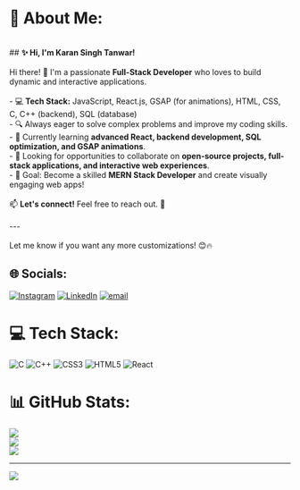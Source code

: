 # 💫 About Me:
<br>## **✨ Hi, I'm Karan Singh Tanwar!** <br> <br>Hi there! 👋 I'm a passionate **Full-Stack Developer** who loves to build dynamic and interactive applications.  <br><br>- 💻 **Tech Stack:** JavaScript, React.js, GSAP (for animations), HTML, CSS, C, C++ (backend), SQL (database)  <br>- 🔍 Always eager to solve complex problems and improve my coding skills.  <br>- 🌱 Currently learning **advanced React, backend development, SQL optimization, and GSAP animations**.  <br>- 📌 Looking for opportunities to collaborate on **open-source projects, full-stack applications, and interactive web experiences**.  <br>- 🎯 Goal: Become a skilled **MERN Stack Developer** and create visually engaging web apps!  <br><br>📫 **Let's connect!** Feel free to reach out. 🚀  <br><br>---<br><br>Let me know if you want any more customizations! 😊🔥


## 🌐 Socials:
[![Instagram](https://img.shields.io/badge/Instagram-%23E4405F.svg?logo=Instagram&logoColor=white)](https://instagram.com/ktanwar03) [![LinkedIn](https://img.shields.io/badge/LinkedIn-%230077B5.svg?logo=linkedin&logoColor=white)](https://linkedin.com/in/karan-singh-tanwar-857621236) [![email](https://img.shields.io/badge/Email-D14836?logo=gmail&logoColor=white)](mailto:tanwarkaran24@gmail.com) 

# 💻 Tech Stack:
![C](https://img.shields.io/badge/c-%2300599C.svg?style=for-the-badge&logo=c&logoColor=white) ![C++](https://img.shields.io/badge/c++-%2300599C.svg?style=for-the-badge&logo=c%2B%2B&logoColor=white) ![CSS3](https://img.shields.io/badge/css3-%231572B6.svg?style=for-the-badge&logo=css3&logoColor=white) ![HTML5](https://img.shields.io/badge/html5-%23E34F26.svg?style=for-the-badge&logo=html5&logoColor=white) ![React](https://img.shields.io/badge/react-%2320232a.svg?style=for-the-badge&logo=react&logoColor=%2361DAFB)
# 📊 GitHub Stats:
![](https://github-readme-stats.vercel.app/api?username=Ktanwar569&theme=dark&hide_border=false&include_all_commits=false&count_private=false)<br/>
![](https://github-readme-streak-stats.herokuapp.com/?user=Ktanwar569&theme=dark&hide_border=false)<br/>
![](https://github-readme-stats.vercel.app/api/top-langs/?username=Ktanwar569&theme=dark&hide_border=false&include_all_commits=false&count_private=false&layout=compact)

---
[![](https://visitcount.itsvg.in/api?id=Ktanwar569&icon=0&color=0)](https://visitcount.itsvg.in)

<!-- Proudly created with GPRM ( https://gprm.itsvg.in ) -->
